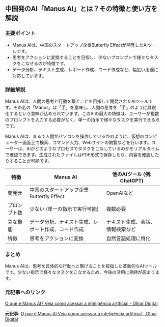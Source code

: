 ## 中国発のAI「Manus AI」とは？その特徴と使い方を解説

### 主要ポイント

* Manus AIは、中国のスタートアップ企業Butterfly Effectが開発したAIツールです。
* 思考をアクションに変換することを目指し、少ないプロンプトで様々なタスクをこなせるのが特徴です。
* データ分析、テキスト生成、レポート作成、コード作成など、幅広い用途に対応しています。

### 詳細解説

Manus AIは、人間の思考と行動を繋ぐことを目指して開発されたAIツールです。その名の「Manus」は「手」を意味し、人間の思考を「手」のように具現化するという意味が込められています。このAIの最大の特徴は、ユーザーが複数のプロンプトを入力する必要がなく、単一の指示で様々なタスクを実行できる点です。

Manus AIは、まるで人間がパソコンを操作しているかのように、仮想のコンピューター画面上で検索、コマンド入力、Webサイトの閲覧などを行います。ユーザーは、AIがどのようなプロセスでタスクをこなしているのかをリアルタイムで確認できます。生成されたファイルはPDF形式で保存したり、内容を確認したりすることが可能です。

| 特徴 | Manus AI | 他のAIツール (例: ChatGPT) |
|---|---|---|
| 開発元 | 中国のスタートアップ企業Butterfly Effect | OpenAIなど |
| プロンプト数 | 少ない (単一の指示で実行可能) | 複数必要 |
| 主な機能 | データ分析、テキスト生成、レポート作成、コード作成 | テキスト生成、会話、情報検索など |
| 特徴 | 思考をアクションに変換 | 自然言語処理に特化 |

### まとめ

Manus AIは、思考を具体的な行動へと繋げることを目指した革新的なAIツールです。少ない指示で様々なタスクをこなせるため、今後の活用に期待が高まります。

### 元記事へのリンク

[O que é Manus AI? Veja como acessar a inteligência artificial - Olhar Digital](https://olhardigital.com.br/dicas-e-tutoriais/o-que-e-manus-ai-veja-como-acessar-a-inteligencia-artificial/)


**元記事:** [O que é Manus AI Veja como acessar a inteligência artificial - Olhar Digital](https://olhardigital.com.br/2025/05/03/dicas-e-tutoriais/o-que-e-manus-ai-veja-como-acessar-a-inteligencia-artificial/)